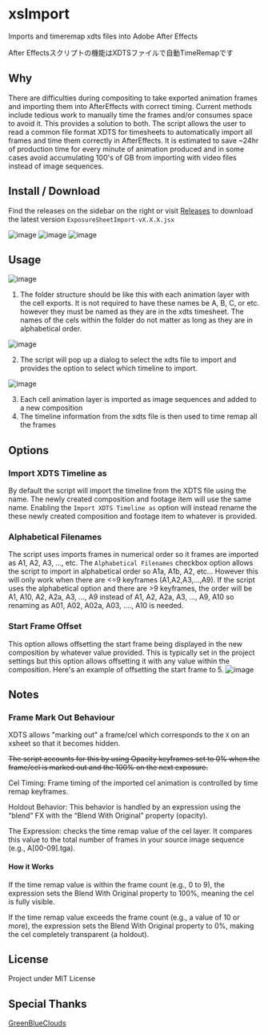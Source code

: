 # xsImport

Imports and timeremap xdts files into Adobe After Effects

After Effectsスクリプトの機能はXDTSファイルで自動TimeRemapです

## Why
There are difficulties during compositing to take exported animation frames and importing them into AfterEffects with correct timing. Current methods include tedious work to manually time the frames and/or consumes space to avoid it. This provides a solution to both. The script allows the user to read a common file format XDTS for timesheets to automatically import all frames and time them correctly in AfterEffects. It is estimated to save ~24hr of production time for every minute of animation produced and in some cases avoid accumulating 100's of GB from importing with video files instead of image sequences.

## Install / Download
Find the releases on the sidebar on the right or visit [Releases](https://github.com/digits58/xsImport/releases) to download the latest version `ExposureSheetImport-vX.X.X.jsx`

![image](https://github.com/digits58/xsImport/assets/115112505/ca2c8485-0047-46f5-a61f-e2770dd8617b)
![image](https://github.com/digits58/xsImport/assets/115112505/d1fded88-2e57-463e-9c1d-2bfcbcb9b32e)
![image](https://github.com/digits58/xsImport/assets/115112505/1790d588-86b0-41d4-8548-c204a9df03c0)


## Usage
![image](https://user-images.githubusercontent.com/115112505/195144996-5333424f-1a44-4bd8-8f8f-6641ab4203ae.png)

1. The folder structure should be like this with each animation layer with the cell exports. It is not required to have these names be A, B, C, or etc. however they must be named as they are in the xdts timesheet. The names of the cels within the folder do not matter as long as they are in alphabetical order. 

![image](https://user-images.githubusercontent.com/115112505/195145028-d3edf9a3-ffaf-443f-8c56-657b65c8f337.png)

2. The script will pop up a dialog to select the xdts file to import and provides the option to select which timeline to import. 

![image](https://user-images.githubusercontent.com/115112505/195145066-7b82e5eb-625e-4ece-bbf4-2cafe86145f5.png)

3. Each cell animation layer is imported as image sequences and added to a new composition
4. The timeline information from the xdts file is then used to time remap all the frames

## Options
### Import XDTS Timeline as
By default the script will import the timeline from the XDTS file using the name.  The newly created composition and footage item will use the same name.  Enabling the `Import XDTS Timeline as` option will instead rename the these newly created composition and footage item to whatever is provided. 

### Alphabetical Filenames
The script uses imports frames in numerical order so it frames are imported as A1, A2, A3, ..., etc.  The `Alphabetical Filenames` checkbox option allows the script to import in alphabetical order so A1a, A1b, A2, etc...  However this will only work when there are <=9 keyframes (A1,A2,A3,...,A9).  If the script uses the alphabetical option and there are >9 keyframes, the order will be A1, A10, A2, A2a, A3, ..., A9 instead of A1, A2, A2a, A3, ..., A9, A10 so renaming as A01, A02, A02a, A03, ...., A10 is needed.

### Start Frame Offset
This option allows offsetting the start frame being displayed in the new composition by whatever value provided. This is typically set in the project settings but this option allows offsetting it with any value within the composition. Here's an example of offsetting the start frame to 5.
![image](https://github.com/digits58/xsImport/assets/115112505/c62a7bef-4dba-4dda-8cc4-fd6117ab6ae6)

## Notes
### Frame Mark Out Behaviour
XDTS allows "marking out" a frame/cel which corresponds to the `X` on an xsheet so that it becomes hidden.

~~The script accounts for this by using Opacity keyframes set to 0% when the frame/cel is marked out and the 100% on the next exposure.~~

Cel Timing: Frame timing of the imported cel animation is controlled by time remap keyframes.

Holdout Behavior: This behavior is handled by an expression using the “blend” FX with the  “Blend With Original” property (opacity).

The Expression: checks the time remap value of the cel layer. It compares this value to the total number of frames in your source image sequence (e.g., A[00-09].tga).

#### How it Works

If the time remap value is within the frame count (e.g., 0 to 9), the expression sets the Blend With Original property to 100%, meaning the cel is fully visible.

If the time remap value exceeds the frame count (e.g., a value of 10 or more), the expression sets the Blend With Original property to 0%, making the cel completely transparent (a holdout).

## License
Project under MIT License

## Special Thanks
[GreenBlueClouds](https://greenblueclouds.tumblr.com)
